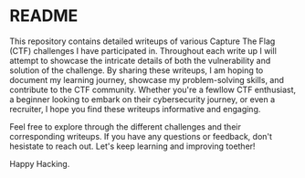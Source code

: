 # README

This repository contains detailed writeups of various Capture The Flag (CTF) challenges I have participated in. Throughout each write up I will attempt to showcase the intricate details of both the vulnerability and solution of the challenge. By sharing these writeups, I am hoping to document my learning journey, showcase my problem-solving skills, and contribute to the CTF community. Whether you're a fewllow CTF enthusiast, a beginner looking to embark on their cybersecurity journey, or even a recruiter, I hope you find these writeups informative and engaging.

Feel free to explore through the different challenges and their corresponding writeups. If you have any questions or feedback, don't hesistate to reach out. Let's keep learning and improving toether!

Happy Hacking.
